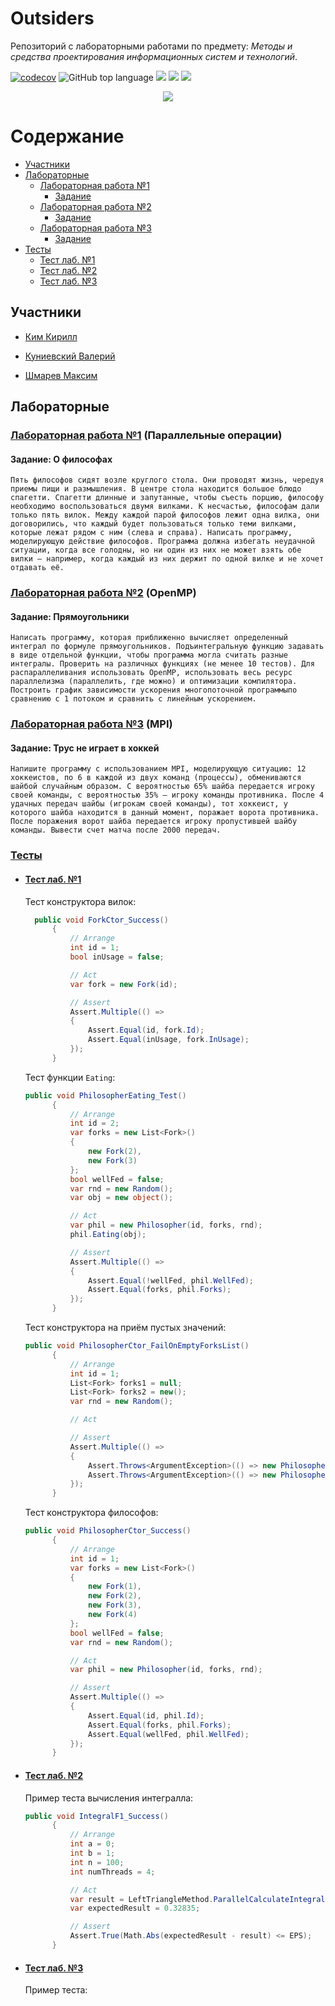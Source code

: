 # Outsiders
Репозиторий с лабораторными работами по предмету: *Методы и средства проектирования информационных систем и технологий*.

[![codecov](https://codecov.io/gh/h3avenqq/Parallel-Programming-Project-By-Outsiders/graph/badge.svg?token=C40P4RRG8Y)](https://codecov.io/gh/h3avenqq/Parallel-Programming-Project-By-Outsiders)
![GitHub top language](https://img.shields.io/github/languages/top/h3avenqq/Parallel-Programming-Project-By-Outsiders#readme)
<img src="https://img.shields.io/github/watchers/h3avenqq/Parallel-Programming-Project-By-Outsiders.svg"/>
<img src="https://img.shields.io/github/issues-pr/h3avenqq/Parallel-Programming-Project-By-Outsiders.svg">
<img src="https://img.shields.io/github/issues-pr-closed/h3avenqq/Parallel-Programming-Project-By-Outsiders.svg"/>




<div align="center">
  <img src="https://liquipedia.net/commons/images/9/9b/Outsiders_CSGO_allmode.png"/>
</div>

# Содержание
- [Участники](#Участники)
- [Лабораторные](#лабораторные)
  - [Лабораторная работа №1](#лабораторная-работа-№1-параллельные-операции)
    - [Задание](#задание-о-философах)
  - [Лабораторная работа №2](#лабораторная-работа-№2-openmp)
    - [Задание](#задание-прямоугольники)
  - [Лабораторная работа №3](#лабораторная-работа-№3-mpi)
    - [Задание](#задание-трус-не-играет-в-хоккей)
- [Тесты](#тесты)
  - [Тест лаб. №1](#тест-лаб-№1)
  - [Тест лаб. №2](#тест-лаб-№2)
  - [Тест лаб. №3](#тест-лаб-№3)





## Участники
- [Ким Кирилл](https://github.com/FIRExxxWOLF)

- [Куниевский Валерий](https://github.com/VVoron)

- [Шмарев Максим](https://github.com/h3avenqq)




## Лабораторные
### [Лабораторная работа №1](./ParallelLabs.Lab1/Program.cs) (Параллельные операции)
#### Задание: О философах
`Пять философов сидят возле круглого стола. Они проводят жизнь, чередуя приемы пищи и
размышления. В центре стола находится большое блюдо спагетти. Спагетти длинные и
запутанные, чтобы съесть порцию, философу необходимо воспользоваться двумя вилками. К
несчастью, философам дали только пять вилок. Между каждой парой философов лежит одна
вилка, они договорились, что каждый будет пользоваться только теми вилками, которые лежат
рядом с ним (слева и справа). Написать программу, моделирующую действие философов.
Программа должна избегать неудачной ситуации, когда все голодны, но ни один из них не может
взять обе вилки – например, когда каждый из них держит по одной вилке и не хочет отдавать её.`

### [Лабораторная работа №2](./ParallelLabs.Lab2/Program.cs) (OpenMP)
#### Задание: Прямоугольники
`Написать программу, которая приближенно вычисляет определенный интеграл по
формуле прямоугольников. Подъинтегральную функцию задавать в виде отдельной функции, чтобы
программа могла считать разные интегралы. Проверить на различных функциях (не менее 10 тестов). Для
распараллеливания использовать OpenMP, использовать весь ресурс параллелизма (параллелить, где
можно) и оптимизации компилятора. Построить график зависимости ускорения многопоточной
программыпо сравнению с 1 потоком и сравнить с линейным ускорением.`
### [Лабораторная работа №3](./ParallelLabs.Lab3/Program.cs) (MPI)
#### Задание: Трус не играет в хоккей
`Напишите программу с использованием MPI, моделирующую ситуацию: 12
хоккеистов, по 6 в каждой из двух команд (процессы), обмениваются шайбой случайным образом. С
вероятностью 65% шайба передается игроку своей команды, с вероятностью 35% – игроку команды
противника. После 4 удачных передач шайбы (игрокам своей команды), тот хоккеист, у которого шайба
находится в данный момент, поражает ворота противника. После поражения ворот шайба передается
игроку пропустившей шайбу команды. Вывести счет матча после 2000 передач.`


### [Тесты](./ParallelLabs.Tests)
- #### [Тест лаб. №1](./ParallelLabs.Tests/PhilosopherTests.cs)
  Тест конструктора вилок:
  ```C#
    public void ForkCtor_Success()
        {
            // Arrange
            int id = 1;
            bool inUsage = false;

            // Act
            var fork = new Fork(id);

            // Assert
            Assert.Multiple(() =>
            {
                Assert.Equal(id, fork.Id);
                Assert.Equal(inUsage, fork.InUsage);
            });
        }
  ```
  Тест функции `Eating`:
  ```C#
  public void PhilosopherEating_Test()
        {
            // Arrange
            int id = 2;
            var forks = new List<Fork>()
            {
                new Fork(2),
                new Fork(3)
            };
            bool wellFed = false;
            var rnd = new Random();
            var obj = new object();

            // Act
            var phil = new Philosopher(id, forks, rnd);
            phil.Eating(obj);

            // Assert
            Assert.Multiple(() =>
            {
                Assert.Equal(!wellFed, phil.WellFed);
                Assert.Equal(forks, phil.Forks);
            });
        }
  ```
  Тест конструктора на приём пустых значений:
  ```C#
  public void PhilosopherCtor_FailOnEmptyForksList()
        {
            // Arrange
            int id = 1;
            List<Fork> forks1 = null;
            List<Fork> forks2 = new();
            var rnd = new Random();

            // Act

            // Assert
            Assert.Multiple(() =>
            {
                Assert.Throws<ArgumentException>(() => new Philosopher(id, forks1, rnd));
                Assert.Throws<ArgumentException>(() => new Philosopher(id, forks2, rnd));
            });
        }
  ```
  Тест конструктора философов:
  ```C#
  public void PhilosopherCtor_Success()
        {
            // Arrange
            int id = 1;
            var forks = new List<Fork>()
            {
                new Fork(1),
                new Fork(2),
                new Fork(3),
                new Fork(4)
            };
            bool wellFed = false;
            var rnd = new Random();

            // Act
            var phil = new Philosopher(id, forks, rnd);

            // Assert
            Assert.Multiple(() =>
            {
                Assert.Equal(id, phil.Id);
                Assert.Equal(forks, phil.Forks);
                Assert.Equal(wellFed, phil.WellFed);
            });
        }
  ```

- #### [Тест лаб. №2](./ParallelLabs.Tests/IntegralTests.cs)
  Пример теста вычисления интегралла:
  ```C#
  public void IntegralF1_Success()
        {
            // Arrange
            int a = 0;
            int b = 1;
            int n = 100;
            int numThreads = 4;

            // Act
            var result = LeftTriangleMethod.ParallelCalculateIntegral(F1, a, b, n, numThreads);
            var expectedResult = 0.32835;

            // Assert
            Assert.True(Math.Abs(expectedResult - result) <= EPS);
        }
  ```

- #### [Тест лаб. №3]()
  Пример теста:
  ```C#
  
  ```
